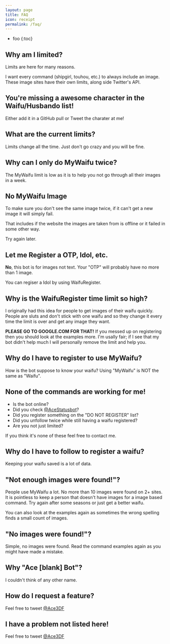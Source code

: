 ```yaml
---
layout: page
title: FAQ
icon: receipt
permalink: /faq/
---
```


* foo
{:toc}

## Why am I limited?

Limits are here for many reasons. 

I want every command (shipgirl, touhou, etc.) to always include an image. These image sites have their own limits, along side Twitter's API. 

## You're missing a awesome character in the Waifu/Husbando list!

Either add it in a GitHub pull or Tweet the charater at me!

## What are the current limits? 

Limits change all the time. Just don't go crazy and you will be fine.

## Why can I only do MyWaifu twice?

The MyWaifu limit is low as it is to help you not go through all their images in a week.

## No MyWaifu Image

To make sure you don't see the same image twice, if it can't get a new image it will simply fail.

That includes if the website the images are taken from is offline or it failed in some other way.

Try again later.

## Let me Register a OTP, Idol, etc.

**No**, this bot is for images not text. Your "OTP" will probably have no more than 1 image. 

You can regiser a Idol by using WaifuRegister.

## Why is the WaifuRegister time limit so high? 

I originally had this idea for people to get images of their waifu quickly. People are sluts and don't stick with one waifu and so they change it every time the limit is over and get any image they want. 

**PLEASE GO TO GOOGLE.COM FOR THAT!** If you messed up on registering then you should look at the examples more. I'm usally fair; if I see that my bot didn't help much I will personally remove the limit and help you. 

## Why do I have to register to use MyWaifu? 

How is the bot suppose to know your waifu? Using "MyWaifu" is NOT the same as "Waifu". 

## None of the commands are working for me!

* Is the bot online?
* Did you check [@AceStatusbot](http://www.twitter.com/acestatusbot)?
* Did you register something on the "DO NOT REGISTER" list?
* Did you unfollow twice while still having a waifu registered?
* Are you not just limited?

If you think it's none of these feel free to contact me.

## Why do I have to follow to register a waifu?

Keeping your waifu saved is a lot of data.

## "Not enough images were found!"? 

People use MyWaifu a lot. No more than 10 images were found on 2+ sites. It is pointless to keep a person that doesn't have images for a image based command. Try again after some seasons or just get a better waifu.

You can also look at the examples again as sometimes the wrong spelling finds a small count of images.

## "No images were found!"?

Simple, no images were found. Read the command examples again as you might have made a mistake.

## Why "Ace [blank] Bot"? 

I couldn't think of any other name. 

## How do I request a feature? 

Feel free to tweet <a href="http://twitter.com/ace3df">@Ace3DF</a>

## I have a problem not listed here! 

Feel free to tweet <a href="http://twitter.com/ace3df">@Ace3DF</a>

